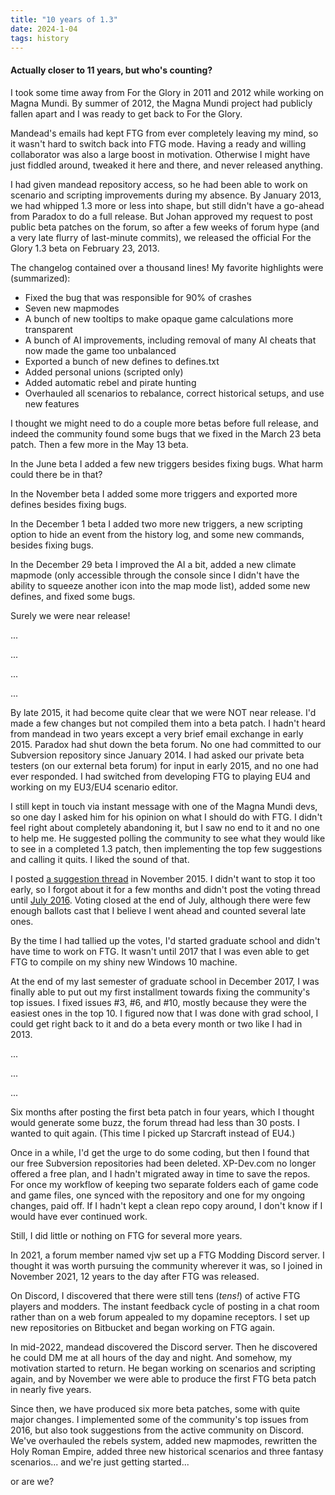 ```yaml
---
title: "10 years of 1.3"
date: 2024-1-04
tags: history
---
```

#### Actually closer to 11 years, but who's counting?
I took some time away from For the Glory in 2011 and 2012 while working on Magna Mundi. By summer of 2012, the Magna Mundi project had publicly fallen apart and I was ready to get back to For the Glory.

Mandead's emails had kept FTG from ever completely leaving my mind, so it wasn't hard to switch back into FTG mode. Having a ready and willing collaborator was also a large boost in motivation. Otherwise I might have just fiddled around, tweaked it here and there, and never released anything.

I had given mandead repository access, so he had been able to work on scenario and scripting improvements during my absence. By January 2013, we had whipped 1.3 more or less into shape, but still didn't have a go-ahead from Paradox to do a full release. But Johan approved my request to post public beta patches on the forum, so after a few weeks of forum hype (and a very late flurry of last-minute commits), we released the official For the Glory 1.3 beta on February 23, 2013.

The changelog contained over a thousand lines! My favorite highlights were (summarized):

- Fixed the bug that was responsible for 90% of crashes
- Seven new mapmodes
- A bunch of new tooltips to make opaque game calculations more transparent
- A bunch of AI improvements, including removal of many AI cheats that now made the game too unbalanced
- Exported a bunch of new defines to defines.txt
- Added personal unions (scripted only)
- Added automatic rebel and pirate hunting
- Overhauled all scenarios to rebalance, correct historical setups, and use new features 

I thought we might need to do a couple more betas before full release, and indeed the community found some bugs that we fixed in the March 23 beta patch. Then a few more in the May 13 beta.

In the June beta I added a few new triggers besides fixing bugs. What harm could there be in that?

In the November beta I added some more triggers and exported more defines besides fixing bugs.

In the December 1 beta I added two more new triggers, a new scripting option to hide an event from the history log, and some new commands, besides fixing bugs.

In the December 29 beta I improved the AI a bit, added a new climate mapmode (only accessible through the console since I didn't have the ability to squeeze another icon into the map mode list), added some new defines, and fixed some bugs.

Surely we were near release!

...

...

...

...

By late 2015, it had become quite clear that we were NOT near release. I'd made a few changes but not compiled them into a beta patch. I hadn't heard from mandead in two years except a very brief email exchange in early 2015. Paradox had shut down the beta forum. No one had committed to our Subversion repository since January 2014. I had asked our private beta testers (on our external beta forum) for input in early 2015, and no one had ever responded. I had switched from developing FTG to playing EU4 and working on my EU3/EU4 scenario editor.

I still kept in touch via instant message with one of the Magna Mundi devs, so one day I asked him for his opinion on what I should do with FTG. I didn't feel right about completely abandoning it, but I saw no end to it and no one to help me. He suggested polling the community to see what they would like to see in a completed 1.3 patch, then implementing the top few suggestions and calling it quits. I liked the sound of that.

I posted [a suggestion thread](https://forum.paradoxplaza.com/forum/threads/the-1-3-wrap-up-or-how-do-i-stop-this-thing.889383/) in November 2015. I didn't want to stop it too early, so I forgot about it for a few months and didn't post the voting thread until [July 2016](https://forum.paradoxplaza.com/forum/threads/cast-your-votes-for-patch-1-3-voting-closes-31-july.956638/). Voting closed at the end of July, although there were few enough ballots cast that I believe I went ahead and counted several late ones.

By the time I had tallied up the votes, I'd started graduate school and didn't have time to work on FTG. It wasn't until 2017 that I was even able to get FTG to compile on my shiny new Windows 10 machine.

At the end of my last semester of graduate school in December 2017, I was finally able to put out my first installment towards fixing the community's top issues. I fixed issues \#3, \#6, and \#10, mostly because they were the easiest ones in the top 10. I figured now that I was done with grad school, I could get right back to it and do a beta every month or two like I had in 2013.

...

...

...

Six months after posting the first beta patch in four years, which I thought would generate some buzz, the forum thread had less than 30 posts. I wanted to quit again. (This time I picked up Starcraft instead of EU4.)

Once in a while, I'd get the urge to do some coding, but then I found that our free Subversion repositories had been deleted. XP-Dev.com no longer offered a free plan, and I hadn't migrated away in time to save the repos. For once my workflow of keeping two separate folders each of game code and game files, one synced with the repository and one for my ongoing changes, paid off. If I hadn't kept a clean repo copy around, I don't know if I would have ever continued work.

Still, I did little or nothing on FTG for several more years.

In 2021, a forum member named vjw set up a FTG Modding Discord server. I thought it was worth pursuing the community wherever it was, so I joined in November 2021, 12 years to the day after FTG was released.

On Discord, I discovered that there were still tens (*tens!*) of active FTG players and modders. The instant feedback cycle of posting in a chat room rather than on a web forum appealed to my dopamine receptors. I set up new repositories on Bitbucket and began working on FTG again.

In mid-2022, mandead discovered the Discord server. Then he discovered he could DM me at all hours of the day and night. And somehow, my motivation started to return. He began working on scenarios and scripting again, and by November we were able to produce the first FTG beta patch in nearly five years.

Since then, we have produced six more beta patches, some with quite major changes. I implemented some of the community's top issues from 2016, but also took suggestions from the active community on Discord. We've overhauled the rebels system, added new mapmodes, rewritten the Holy Roman Empire, added three new historical scenarios and three fantasy scenarios... and we're just getting started...

or are we?
